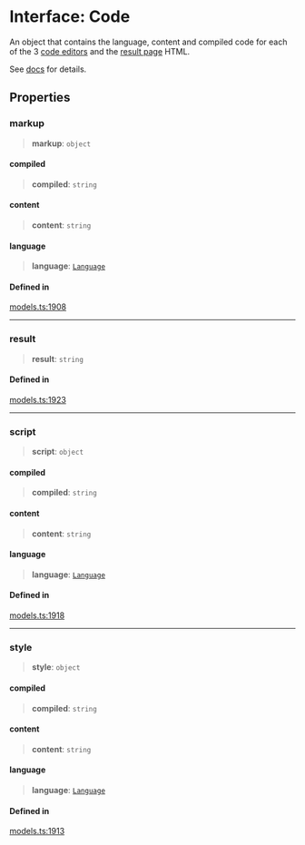 # Interface: Code

An object that contains the language, content and compiled code for each of the 3 [code editors](https://livecodes.io/docs/features/projects)
and the [result page](https://livecodes.io/docs/features/result) HTML.

See [docs](https://livecodes.io/docs/api/interfaces/Code) for details.

## Properties

### markup

> **markup**: `object`

#### compiled

> **compiled**: `string`

#### content

> **content**: `string`

#### language

> **language**: [`Language`](../type-aliases/Language.md)

#### Defined in

[models.ts:1908](https://github.com/live-codes/livecodes/blob/7617d5c8be5a2a8be8133f973d9e69eb9f86434d/src/sdk/models.ts#L1908)

***

### result

> **result**: `string`

#### Defined in

[models.ts:1923](https://github.com/live-codes/livecodes/blob/7617d5c8be5a2a8be8133f973d9e69eb9f86434d/src/sdk/models.ts#L1923)

***

### script

> **script**: `object`

#### compiled

> **compiled**: `string`

#### content

> **content**: `string`

#### language

> **language**: [`Language`](../type-aliases/Language.md)

#### Defined in

[models.ts:1918](https://github.com/live-codes/livecodes/blob/7617d5c8be5a2a8be8133f973d9e69eb9f86434d/src/sdk/models.ts#L1918)

***

### style

> **style**: `object`

#### compiled

> **compiled**: `string`

#### content

> **content**: `string`

#### language

> **language**: [`Language`](../type-aliases/Language.md)

#### Defined in

[models.ts:1913](https://github.com/live-codes/livecodes/blob/7617d5c8be5a2a8be8133f973d9e69eb9f86434d/src/sdk/models.ts#L1913)